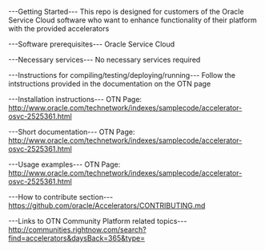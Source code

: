 ---Getting Started---
This repo is designed for customers of the Oracle Service Cloud software who want to enhance functionality of their platform with the provided accelerators

---Software prerequisites---
Oracle Service Cloud

---Necessary services---
No necessary services required

---Instructions for compiling/testing/deploying/running---
Follow the intstructions provided in the documentation on the OTN page

---Installation instructions---
OTN Page: http://www.oracle.com/technetwork/indexes/samplecode/accelerator-osvc-2525361.html

---Short documentation---
OTN Page: http://www.oracle.com/technetwork/indexes/samplecode/accelerator-osvc-2525361.html

---Usage examples---
OTN Page: http://www.oracle.com/technetwork/indexes/samplecode/accelerator-osvc-2525361.html

---How to contribute section---
https://github.com/oracle/Accelerators/CONTRIBUTING.md

---Links to OTN Community Platform related topics---
http://communities.rightnow.com/search?find=accelerators&daysBack=365&type= 
